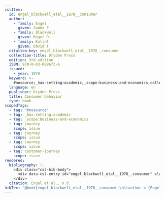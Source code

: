 ```yaml
---
cslItem:
  id: engel_blackwell_etal__1978__consumer
  author:
    - family: Engel
      given: James F
    - family: Blackwell
      given: Roger D
    - family: Kollat
      given: David T
  citation-key: engel_blackwell_etal__1978__consumer
  collection-title: Dryden Press
  edition: 3rd edition
  ISBN: 978-0-03-089673-6
  issued:
    - year: 1978
  keyword: >-
    #nosource;_has-setting:academic;_scope:business-and-economics;collection::journey;collection::journey::journey::customer-journey
  language: en
  publisher: Dryden Press
  title: Consumer behavior
  type: book
scopedTags:
  - tag: "#nosource"
  - tag: _has-setting:academic
  - tag: _scope:business-and-economics
  - tag: journey
    scope: issue
  - tag: journey
    scope: issue
  - tag: journey
    scope: issue
  - tag: customer-journey
    scope: issue
rendered:
  bibliography: |-
    <div class="csl-bib-body">
      <div data-csl-entry-id="engel_blackwell_etal__1978__consumer" class="csl-entry">Engel, J. F., Blackwell, R. D., &#38; Kollat, D. T. n.d.. <i>Consumer behavior</i> (3rd edition). Dryden Press.</div>
    </div>
  citation: Engel et al., n.d.
bibTex: "@book{engel_blackwell_etal__1978__consumer,\n\tauthor = {Engel, James F and Blackwell, Roger D and Kollat, David T},\n\tseries = {Dryden {Press}},\n\tedition = {3rd edition},\n\tpublisher = {Dryden Press},\n\ttitle = {Consumer behavior},\n}\n\n"
---
```

